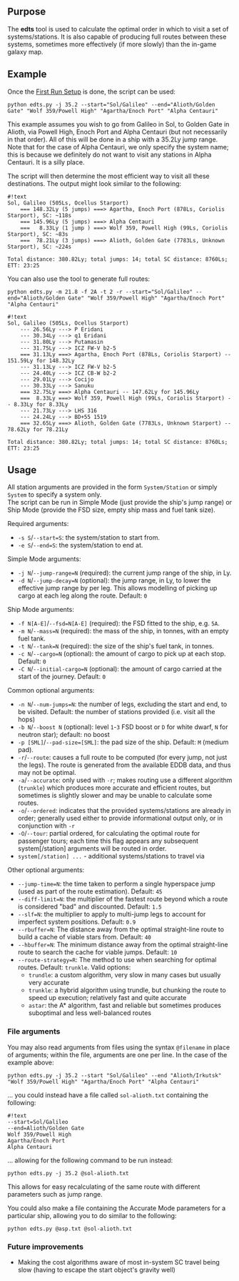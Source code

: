 ## Purpose ##
The **edts** tool is used to calculate the optimal order in which to visit a set of systems/stations. It is also capable of producing full routes between these systems, sometimes more effectively (if more slowly) than the in-game galaxy map.

## Example ##
Once the [First Run Setup](firstrun.md) is done, the script can be used:

`python edts.py -j 35.2 --start="Sol/Galileo" --end="Alioth/Golden Gate" "Wolf 359/Powell High" "Agartha/Enoch Port" "Alpha Centauri"`

This example assumes you wish to go from Galileo in Sol, to Golden Gate in Alioth, via Powell High, Enoch Port and Alpha Centauri (but not necessarily in that order). All of this will be done in a ship with a 35.2Ly jump range. Note that for the case of Alpha Centauri, we only specify the system name; this is because we definitely do not want to visit any stations in Alpha Centauri. It is a silly place.

The script will then determine the most efficient way to visit all these destinations. The output might look similar to the following:
```
#!text
Sol, Galileo (505Ls, Ocellus Starport)
    === 148.32Ly (5 jumps) ===> Agartha, Enoch Port (878Ls, Coriolis Starport), SC: ~118s
    === 145.96Ly (5 jumps) ===> Alpha Centauri
    ===   8.33Ly (1 jump ) ===> Wolf 359, Powell High (99Ls, Coriolis Starport), SC: ~83s
    ===  78.21Ly (3 jumps) ===> Alioth, Golden Gate (7783Ls, Unknown Starport), SC: ~224s

Total distance: 380.82Ly; total jumps: 14; total SC distance: 8760Ls; ETT: 23:25
```

You can also use the tool to generate full routes:

`python edts.py -m 21.8 -f 2A -t 2 -r --start="Sol/Galileo" --end="Alioth/Golden Gate" "Wolf 359/Powell High" "Agartha/Enoch Port" "Alpha Centauri"`

```
#!text
Sol, Galileo (505Ls, Ocellus Starport)
    --- 26.56Ly ---> P Eridani
    --- 30.34Ly ---> q1 Eridani
    --- 31.80Ly ---> Putamasin
    --- 31.75Ly ---> ICZ FW-V b2-5
    === 31.13Ly ===> Agartha, Enoch Port (878Ls, Coriolis Starport) -- 151.59Ly for 148.32Ly
    --- 31.13Ly ---> ICZ FW-V b2-5
    --- 24.40Ly ---> ICZ CB-W b2-2
    --- 29.01Ly ---> Cocijo
    --- 30.33Ly ---> Sanuku
    === 32.75Ly ===> Alpha Centauri -- 147.62Ly for 145.96Ly
    ===  8.33Ly ===> Wolf 359, Powell High (99Ls, Coriolis Starport) -- 8.33Ly for 8.33Ly
    --- 21.73Ly ---> LHS 316
    --- 24.24Ly ---> BD+55 1519
    === 32.65Ly ===> Alioth, Golden Gate (7783Ls, Unknown Starport) -- 78.62Ly for 78.21Ly

Total distance: 380.82Ly; total jumps: 14; total SC distance: 8760Ls; ETT: 23:25
```

## Usage ##
All station arguments are provided in the form `System/Station` or simply `System` to specify a system only.  
The script can be run in Simple Mode (just provide the ship's jump range) or Ship Mode (provide the FSD size, empty ship mass and fuel tank size).

Required arguments:

* `-s S`/`--start=S`: the system/station to start from.
* `-e S`/`--end=S`: the system/station to end at.

Simple Mode arguments:

* `-j N`/`--jump-range=N` (required): the current jump range of the ship, in Ly.
* `-d N`/`--jump-decay=N` (optional): the jump range, in Ly, to lower the effective jump range by per leg. This allows modelling of picking up cargo at each leg along the route. Default: `0`

Ship Mode arguments:

* `-f N[A-E]`/`--fsd=N[A-E]` (required): the FSD fitted to the ship, e.g. `5A`.
* `-m N`/`--mass=N` (required): the mass of the ship, in tonnes, with an empty fuel tank.
* `-t N`/`--tank=N` (required): the size of the ship's fuel tank, in tonnes.
* `-c N`/`--cargo=N` (optional): the amount of cargo to pick up at each stop. Default: `0`
* `-C N`/`--initial-cargo=N` (optional): the amount of cargo carried at the start of the journey. Default: `0`

Common optional arguments:

* `-n N`/`--num-jumps=N`: the number of legs, excluding the start and end, to be visited. Default: the number of stations provided (i.e. visit all the hops)
* `-b N`/`--boost N` (optional): level `1`-`3` FSD boost or `D` for white dwarf, `N` for neutron star); default: no boost
* `-p [SML]`/`--pad-size=[SML]`: the pad size of the ship. Default: `M` (medium pad).
* `-r`/`--route`: causes a full route to be computed (for every jump, not just the legs). The route is generated from the available EDDB data, and thus may not be optimal.
* `-a`/`--accurate`: only used with `-r`; makes routing use a different algorithm (`trunkle`) which produces more accurate and efficient routes, but sometimes is slightly slower and may be unable to calculate some routes.
* `-o`/`--ordered`: indicates that the provided systems/stations are already in order; generally used either to provide informational output only, or in conjunction with `-r`
* `-O`/`--tour`: partial ordered, for calculating the optimal route for passenger tours; each time this flag appears any subsequent system[/station] arguments will be routed in order.
* `system[/station] ...` - additional systems/stations to travel via

Other optional arguments:

* `--jump-time=N`: the time taken to perform a single hyperspace jump (used as part of the route estimation). Default: `45`
* `--diff-limit=N`: the multiplier of the fastest route beyond which a route is considered "bad" and discounted. Default: `1.5`
* `--slf=N`: the multiplier to apply to multi-jump legs to account for imperfect system positions. Default: `0.9`
* `--rbuffer=N`: The distance away from the optimal straight-line route to build a cache of viable stars from. Default: `40`
* `--hbuffer=N`: The minimum distance away from the optimal straight-line route to search the cache for viable jumps. Default: `10`
* `--route-strategy=R`: The method to use when searching for optimal routes. Default: `trunkle`. Valid options:
    - `trundle`: a custom algorithm, very slow in many cases but usually very accurate
    - `trunkle`: a hybrid algorithm using trundle, but chunking the route to speed up execution; relatively fast and quite accurate
    - `astar`: the A* algorithm, fast and reliable but sometimes produces suboptimal and less well-balanced routes

### File arguments ###

You may also read arguments from files using the syntax `@filename` in place of arguments; within the file, arguments are one per line. In the case of the example above:

`python edts.py -j 35.2 --start "Sol/Galileo" --end "Alioth/Irkutsk" "Wolf 359/Powell High" "Agartha/Enoch Port" "Alpha Centauri"`

... you could instead have a file called `sol-alioth.txt` containing the following:

```
#!text
--start=Sol/Galileo
--end=Alioth/Golden Gate
Wolf 359/Powell High
Agartha/Enoch Port
Alpha Centauri
```

... allowing for the following command to be run instead:

`python edts.py -j 35.2 @sol-alioth.txt`

This allows for easy recalculating of the same route with different parameters such as jump range.

You could also make a file containing the Accurate Mode parameters for a particular ship, allowing you to do similar to the following:

`python edts.py @asp.txt @sol-alioth.txt`

### Future improvements ###

* Making the cost algorithms aware of most in-system SC travel being slow (having to escape the start object's gravity well)
